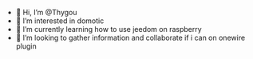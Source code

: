 - 👋 Hi, I’m @Thygou
- 👀 I’m interested in domotic
- 🌱 I’m currently learning how to use jeedom on raspberry
- 💞️ I’m looking to gather information and collaborate if i can on onewire plugin


<!---
Thygou/Thygou is a ✨ special ✨ repository because its `README.md` (this file) appears on your GitHub profile.
You can click the Preview link to take a look at your changes.
--->

